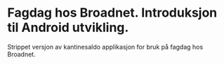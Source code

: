 Fagdag hos Broadnet. Introduksjon til Android utvikling.
========================

Strippet versjon av kantinesaldo applikasjon for bruk på fagdag hos Broadnet.
